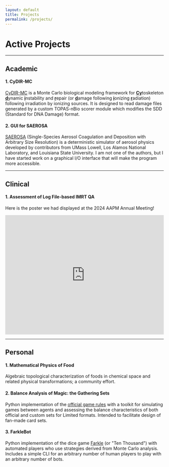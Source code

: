 ```yaml
---
layout: default
title: Projects
permalink: /projects/
---
```


# Active Projects

---

## Academic

#### 1. CyDIR-MC

[CyDIR-MC](https://github.com/gwenethgray/Cydir-MC) is a Monte Carlo biological modeling framework for <b><u>Cy</u></b>toskeleton <b><u>d</u></b>ynamic <b><u>i</u></b>nstability and <b><u>r</u></b>epair (or <b><u>d</u></b>amage following <b><u>i</u></b>onizing <b><u>r</u></b>adiation) following irradiation by ionizing sources. It is designed to read damage files generated by a custom TOPAS-nBio scorer module which modifies the SDD (Standard for DNA Damage) format.

#### 2. GUI for SAEROSA

[SAEROSA](https://rsicc.ornl.gov/codes/psr/psr5/psr-573.html) (Single-Species Aerosol Coagulation and Deposition with Arbitrary Size Resolution) is a deterministic simulator of aerosol physics developed by contributors from UMass Lowell, Los Alamos National Laboratory, and Louisiana State University. I am not one of the authors, but I have started work on a graphical I/O interface that will make the program more accessible.

---

## Clinical

#### 1. Assessment of Log File-based IMRT QA

Here is the poster we had displayed at the 2024 AAPM Annual Meeting!

<p><iframe src="https://drive.google.com/file/d/1EyrAqaIpL2HrERWqJGPp5oUEsccr6Wht/preview" width="100%" height="380px" style="border:0;"></iframe></p>

---

## Personal

#### 1. Mathematical Physics of Food

Algebraic topological characterization of foods in chemical space and related physical transformations; a community effort.

#### 2. Balance Analysis of Magic: the Gathering Sets

Python implementation of the [official game rules](https://media.wizards.com/2024/downloads/MagicCompRules%2004102024.txt) with a toolkit for simulating games between agents and assessing the balance characteristics of both official and custom sets for Limited formats. Intended to facilitate design of fan-made card sets.

#### 3. FarkleBot

Python implementation of the dice game [Farkle](https://github.com/gwenethgray/Farkle) (or "Ten Thousand") with automated players who use strategies derived from Monte Carlo analysis. Includes a simple CLI for an arbitrary number of human players to play with an arbitrary number of bots.
